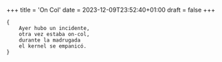 +++
title = 'On Col'
date = 2023-12-09T23:52:40+01:00
draft = false
+++

	{
		Ayer hubo un incidente,
		otra vez estaba on-col,
		durante la madrugada
		el kernel se empanicó.
	}
